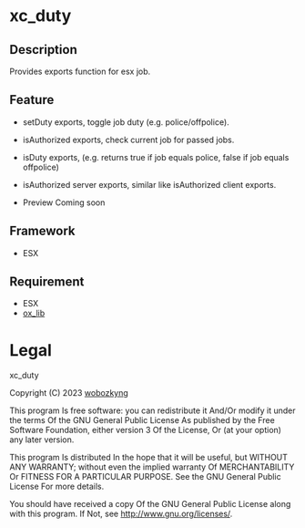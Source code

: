 # xc_duty

## Description
Provides exports function for esx job. 

## Feature
- setDuty exports, toggle job duty (e.g. police/offpolice).
- isAuthorized exports, check current job for passed jobs.
- isDuty exports, (e.g. returns true if job equals police, false if job equals offpolice)
- isAuthorized server exports, similar like isAuthorized client exports.

- Preview
Coming soon

## Framework
- ESX

## Requirement
- ESX
- [ox_lib](https://github.com/overextended/ox_lib)

# Legal

xc_duty

Copyright (C) 2023 [wobozkyng](https://github.com/wobozkyng)

This program Is free software: you can redistribute it And/Or modify it under the terms Of the GNU General Public License As published by the Free Software Foundation, either version 3 Of the License, Or (at your option) any later version.

This program Is distributed In the hope that it will be useful, but WITHOUT ANY WARRANTY; without even the implied warranty Of MERCHANTABILITY Or FITNESS FOR A PARTICULAR PURPOSE. See the GNU General Public License For more details.

You should have received a copy Of the GNU General Public License along with this program. If Not, see http://www.gnu.org/licenses/.